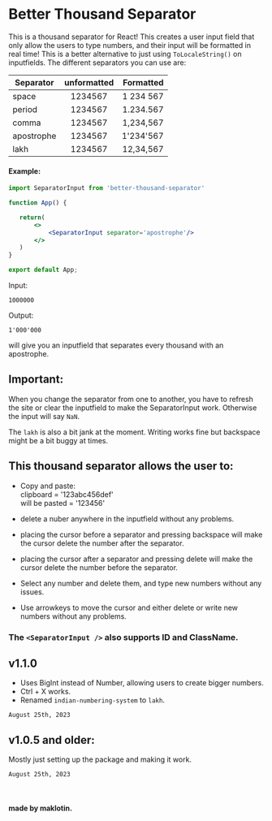 # Better Thousand Separator

This is a thousand separator for React! This creates a user input field that only allow the users to type numbers, and their input will be formatted in real time! This is a better alternative to just using `ToLocaleString()` on inputfields. The different separators you can use are:


| Separator     | unformatted   | Formatted  |
| ------------- |:-------------:| ----------:|
| space         | 1234567       | 1 234 567  |
| period        | 1234567       | 1.234.567  |
| comma         | 1234567       | 1,234,567  |
| apostrophe    | 1234567       | 1'234'567  |
| lakh          | 1234567 | 12,34,567 |

 #### Example:

 ```` jsx
import SeparatorInput from 'better-thousand-separator'

function App() {

    return(
        <>
            <SeparatorInput separator='apostrophe'/>
        </>
    )
}

export default App;
````
Input:
````
1000000
````

Output:
````
1'000'000
````


 will give you an inputfield that separates every thousand with an apostrophe. 

## Important:
When you change the separator from one to another, you have to refresh the site or clear the inputfield to make the SeparatorInput work. Otherwise the input will say `NaN`.

The `lakh` is also a bit jank at the moment. Writing works fine but backspace might be a bit buggy at times.

## This thousand separator allows the user to:
- Copy and paste: <br>
clipboard = '123abc456def' <br>
will be pasted = '123456'

- delete a nuber anywhere in the inputfield without any problems.
- placing the cursor before a separator and pressing backspace will make the cursor delete the number after the separator.
- placing the cursor after a separator and pressing delete will make the cursor delete the number before the separator.
- Select any number and delete them, and type new numbers without any issues.
- Use arrowkeys to move the cursor and either delete or write new numbers without any problems.

### The `<SeparatorInput />` also supports ID and ClassName.


## v1.1.0
- Uses BigInt instead of Number, allowing users to create bigger numbers.
- Ctrl + X works.
- Renamed `indian-numbering-system` to `lakh`.

`August 25th, 2023`

## v1.0.5 and older:
Mostly just setting up the package and making it work.

`August 25th, 2023`

<br>

#### made by maklotin.

